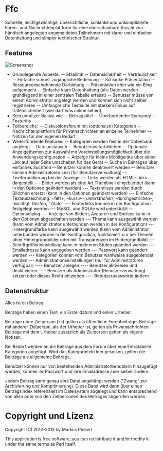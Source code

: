 Ffc
===

Schnelle, leichtgewichtige, übersichtliche, schlanke und 
unkomplizierte Foren- und Nachrichtenplattform für eine 
überschaubare Anzahl von händisch angelegten angemeldeten 
Teilnehmern mit klarer und einfacher Datenhaltung und 
simpler technischer Struktur.  

Features
--------

![Screenshot](https://raw.github.com/4FriendsForum/Ffc/master/doc/Screenshot.png)

- Grundlegende Aspekte:
-- Stabilität
-- Datensicherheit
-- Vertraulichkeit
-- Einfache schnell zugängliche Bedienung
-- Schlanke Präsentation
-- Ressourcenschohnende Darbietung
-- Präsentation eher wie ein Blog aufgemacht
-- Einfache klare Datenhaltung (alle Daten werden grundlegend in einer zentralen Tabelle erfasst)
-- Benutzer müsse von einem Administrator angelegt werden und können sich nicht selber registrieren
-- Umfangreiche Testsuite mit starkem Fokus auf Datensicherheit (wer darf was online sehen)
- Kein unnützer Ballast wie 
-- Beitragstitel
-- Überbordender Eyecandy
-- Featuritis
- Teilbereiche:
-- Diskussionsforum mit (optionalen) Kategorien
-- Nachrichtenplattform für Privatnachrichten an einzelne Teilnehmer
-- Notizen für den eigenen Bedarf
- Weiterführende Features:
-- Kategorien werden fest in der Datenbank angelegt
-- Dateiaustausch
-- Benutzeravatarbildchen
-- Optionale Anzeigethemen zur Auswahl mit Voreinstellungsmöglichkeit über die Anwendungskonfiguration
-- Anzeige für kleine Mobilgeräte über einen Link auf jeder Seite umschalten für das Gerät
-- Suche in Beiträgen über einfaches Suchfeld
-- Benutzer können deaktiviert werden
-- Benutzer können Administratoren sein (für Benutzerverwaltung)
-- Textformatierung bei der Anzeige
--- Links werden als HTML-Links dargestellt
--- Bilder werden als eine Art Thumbnail eingeblendet (kann in den Optionen geändert werden)
--- Textsmileys werden durch Bildchen ersetzt (kann in den Optionen geändert werden)
--- Einfache Textauszeichnung: +fett+, ~kursiv~, _unterstrichen_, -durchgestrichen-, !wichtig!, *Gesten*, "Zitate"
--- Footerlinks können in der Konfiguration festgelegt werden
--- MySQL und SQLite wird unterstützt
-- Optionsdialog
--- Anzeige von Bildern, Avataren und Smileys kann in den Optionen abgeschalten werden
--- Thema kann ausgewählt werden (kann vom Administrator unterbunden werden in der Konfiguration)
--- Hintergrundfarbe kann ausgewählt werden (kann vom Administrator unterbunden werden in der Konfiguration, funktioniert nur bei Themen ohne Hintergrundbilder oder mit Transparenzen im Hintergrundbild)
--- Schriftgrößeneinstellung kann in mehreren Stufen geändert werden
--- Emailadresse kann angegeben werden
--- Passwort kann geändert werden
--- Kategorien können vom Benutzer wahlweise ausgeblendet werden
--- Administrationseinstellungen (nur für Administratoren verfügbar)
---- Benutzer anlegen
---- Benutzer aktivieren und deaktivieren
---- Benutzer als Administrator (Benutzerverwaltung) setzen oder dieses Recht entziehen
---- Benutzerpassworte ändern

Datenstruktur
-------------

Alles ist ein Beitrag.

Beiträge haben einen Text, ein Erstelldatum und einen Urheber.

Beiträge ohne Zielperson (```to```) gelten als öffentliche Forenbeiträge.
Beiträge mit anderer Zielperson, als der Urheber ist, gelten als 
Privatnachrichten. Beiträge mit dem Urheber zusätzlich als Zielperson
gelten als eigene Notizen.

Bei Bedarf werden an die Beiträge aus dem Forum über eine Extratabelle
Kategorien angefügt. Wird das Kategoriefeld leer gelassen, gelten die
Beiträge als allgemeine Beiträge.

Benutzer können nur von bestehenden Administratorbenutzern hinzugefügt
werden, können ihr Passwort und ihre Emailadresse aber selber ändern.

Jedem Beitrag kann genau eine Datei angehängt werden ("Zwang" zur 
Archivierung und Komprimierung). Diese Datei wird dann über einen
Beitragsindex referenziert im Dateisystem abgelegt und kann entsprechend
von allen oder von den Zielpersonen des Beitrages abgerufen werden.

Copyright und Lizenz
====================

Copyright (C) 2012-2013 by Markus Pinkert

This application is free software; you can redistribute it and/or modify it under the same terms as Perl itself.

